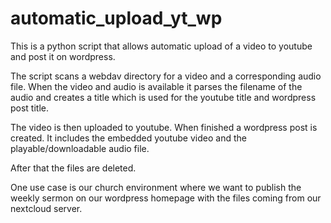 # automatic_upload_yt_wp
This is a python script that allows automatic upload of a video to youtube and post it on wordpress.

The script scans a webdav directory for a video and a corresponding audio file.
When the video and audio is available it parses the filename of the audio and creates a title which is used for the youtube title and wordpress post title.

The video is then uploaded to youtube. When finished a wordpress post is created. It includes the embedded youtube video and the playable/downloadable audio file.

After that the files are deleted.

One use case is our church environment where we want to publish the weekly sermon on our wordpress homepage with the files coming from our nextcloud server.
